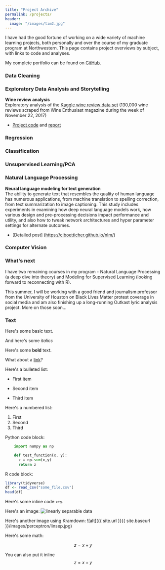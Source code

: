 ```yaml
---
title: "Project Archive"
permalink: /projects/
header:
  image: "/images/tim2.jpg"
---
```


I have had the good fortune of working on a wide variety of machine learning projects, both personally and over the course of my graduate program at Northwestern. This page contains project overviews by subject, with links to code and analyses.

My complete portfolio can be found on [GitHub](https://github.com/clboetticher/). 

### Data Cleaning

### Exploratory Data Analysis and Storytelling
**Wine review analysis**<br>
Exploratory analysis of the [Kaggle wine review data set](https://www.kaggle.com/zynicide/wine-reviews) (130,000 wine reviews scraped from Wine Enthusiast magazine during the week of November 22, 2017)<br>
* [Project code](https://github.com/clboetticher/ExploratoryML/blob/master/MSDS430_Final_Wine%20Reviews.ipynb) and [report](https://github.com/clboetticher/ExploratoryML/blob/master/pdfs/Winerevs_finalpaper.pdf)

### Regression

### Classification

### Unsupervised Learning/PCA

### Natural Language Processing
**Neural language modeling for text generation**<br>
The ability to generate text that resembles the quality of human language has numerous applications, from machine translation to spelling correction, from text summarization to image captioning. This study includes experiments in examining how deep neural language models work, how various design and pre-processing decisions impact performance and utility, and also how to tweak network architectures and hyper parameter settings for alternate outcomes.
* [Detailed post] (https://clboetticher.github.io/nlm/)

### Computer Vision

### What's next
I have two remaining courses in my program - Natural Language Processing (a deep dive into theory) and Modeling for Supervised Learning (looking forward to reconnecting with R).

This summer, I will be working with a good friend and journalism professor from the University of Houston on Black Lives Matter protest coverage in social media and am also finishing up a long-running Outkast lyric analysis project. More on those soon...



### Text

Here's some basic text.

And here's some *italics*

Here's some **bold** text.

What about a [link](https://github.com/dataoptimal)?

Here's a bulleted list:
* First item
+ Second item
- Third item

Here's a numbered list:
1. First
2. Second
3. Third

Python code block:
```python
    import numpy as np

    def test_function(x, y):
      z = np.sum(x,y)
      return z
```

R code block:
```r
library(tidyverse)
df <- read_csv("some_file.csv")
head(df)
```

Here's some inline code `x+y`.

Here's an image:
<img src="{{ site.url }}{{ site.baseurl }}/images/perceptron/linsep.jpg" alt="linearly separable data">

Here's another image using Kramdown:
![alt]({{ site.url }}{{ site.baseurl }}/images/perceptron/linsep.jpg)

Here's some math:

$$z=x+y$$

You can also put it inline $$z=x+y$$
